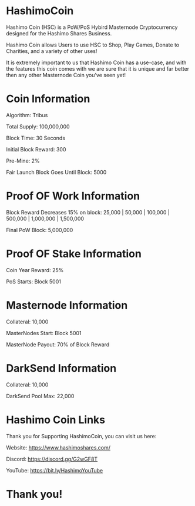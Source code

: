 # HashimoCoin

Hashimo Coin (HSC) is a PoW/PoS Hybird Masternode Cryptocurrency designed for the Hashimo Shares Business.

Hashimo Coin allows Users to use HSC to Shop, Play Games, Donate to Charities, and a variety of other uses!

It is extremely important to us that Hashimo Coin has a use-case, and with the features this coin comes with
we are sure that it is unique and far better then any other Masternode Coin you've seen yet!

# Coin Information

Algorithm: Tribus

Total Supply: 100,000,000

Block Time: 30 Seconds

Initial Block Reward: 300

Pre-Mine: 2%

Fair Launch Block Goes Until Block: 5000

# Proof OF Work Information

Block Reward Decreases 15% on block: 25,000 | 50,000 | 100,000 | 500,000 | 1,000,000 | 1,500,000

Final PoW Block: 5,000,000

# Proof OF Stake Information

Coin Year Reward: 25%

PoS Starts: Block 5001

# Masternode Information

Collateral: 10,000

MasterNodes Start: Block 5001

MasterNode Payout: 70% of Block Reward

# DarkSend Information

Collateral: 10,000

DarkSend Pool Max: 22,000

# Hashimo Coin Links

Thank you for Supporting HashimoCoin, you can visit us here:

Website: https://www.hashimoshares.com/

Discord: https://discord.gg/G2wGF8T

YouTube: https://bit.ly/HashimoYouTube

# Thank you!
